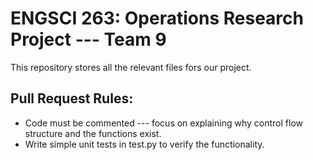 # ENGSCI 263: Operations Research Project --- Team 9

This repository stores all the relevant files fors our project.

## Pull Request Rules:

- Code must be commented --- focus on explaining why control flow structure and the functions exist.
- Write simple unit tests in test.py to verify the functionality.

